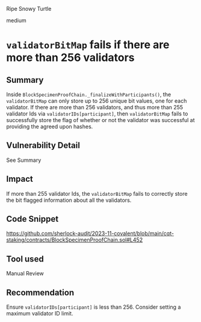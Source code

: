 Ripe Snowy Turtle

medium

# `validatorBitMap` fails if there are more than 256 validators

## Summary
Inside `BlockSpecimenProofChain._finalizeWithParticipants()`, the `validatorBitMap` can only store up to 256 unique bit values, one for each validator. If there are more than 256 validators, and thus more than 255 validator Ids via `validatorIDs[participant]`, then `validatorBitMap` fails to successfully store the flag of whether or not the validator was successful at providing the agreed upon hashes.

## Vulnerability Detail
See Summary

## Impact
If more than 255 validator Ids, the `validatorBitMap` fails to correctly store the bit flagged information about all the validators.

## Code Snippet
https://github.com/sherlock-audit/2023-11-covalent/blob/main/cqt-staking/contracts/BlockSpecimenProofChain.sol#L452

## Tool used
Manual Review

## Recommendation
Ensure `validatorIDs[participant]` is less than 256. Consider setting a maximum validator ID limit.
